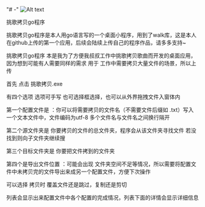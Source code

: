 "# -" 
![Alt text](http://test.zcjian.cn/demo.png)

挑歌拷贝go程序


挑歌拷贝go程序是本人用go语言写的一个桌面小程序，用到了walk库，这是本人在github上传的第一个应用，后续会陆续上传自己的程序作品，请多多支持~

挑歌拷贝go程序 本是我为了方便我叔叔工作中挑歌拷贝歌曲而开发的桌面应用，因为想到可能有人需要同样的需求 用于 工作中需要拷贝大量文件的场景，所以上传

首先 点击 挑歌拷贝.exe 

有四个选项 选项可手写 也可选择框选择，也可以从外界拖拽文件入窗体内

第一个配置文件是 ：你可以将需要拷贝的文件名（不需要文件后缀如 .txt）写入一个文本文件中，文件编码为utf-8 多个文件名与文件名之间换行隔开

第二个源文件夹是 你要拷贝的文件的总文件夹，程序会从该文件夹寻找文件 若没找到则向子文件夹继续搜

第三个目标文件夹是 你要把文件拷到的文件夹

第四个是导出文件位置 ：可能会出现 文件夹空间不足等情况，所以需要将配置文件中未拷贝完的文件导出来成另一个配置文件，方便下次操作

可以选择 拷贝时 覆盖文件还是跳过，复制还是剪切

列表会显示出来配置文件中各个配置的完成情况，列表下面的详情会显示详细信息



